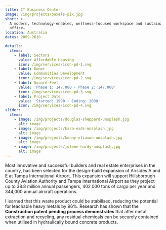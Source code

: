 ```yaml
---
title: IT Business Center
image: /img/projects/pexels-pix.jpg
short: >-
  A modern, technology-enabled, wellness-focused workspace and sustainable
  office…
location: Australia
dates: 2009-2010

details:
  items:
    - label: Sectors
      value: Affordable Housing
      icon: /img/services/icon-pd-1.svg
    - label: Owner
      value: Communities Development
      icon: /img/services/icon-pd-2.svg
    - label: Square Feet
      value: 'Phase 1: 147,000 - Phase 2: 147,000'
      icon: /img/services/icon-pd-3.svg
    - label: Project Date
      value: 'Started: 1990 - Ending: 2000'
      icon: /img/services/icon-pd-4.svg
slider:
  items:
    - image: /img/projects/douglas-sheppard-unsplash.jpg
      alt: image
    - image: /img/projects/kara-eads-unsplash.jpg
      alt: image
    - image: /img/projects/kenny-eliason-unsplash.jpg
      alt: image
    - image: /img/projects/jolene-hardy-unsplash.jpg
      alt: image
---
```


Most innovative and successful builders and real estate enterprises in the country, has been selected for the design-build expansion of Airsides A and E at Tampa International Airport. This expansion will support Hillsborough County Aviation Authority and Tampa International Airport as they project up to 38.8 million annual passengers, 402,000 tons of cargo per year and 344,000 annual aircraft operations.

I learned that this waste product could be stabilised, reducing the potential for leachable heavy metals by 96%. Research has shown that the **Construction patent pending process demonstrates** that after metal extraction and recycling, any residual chemicals can be securely contained when utilised in hydraulically bound concrete products.
